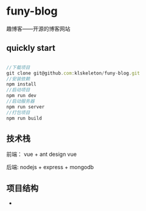 # funy-blog
趣博客——开源的博客网站

## quickly start

```javascript

//下载项目
git clone git@github.com:klskeleton/funy-blog.git
//安装依赖
npm install
//启动项目
npm run dev
//启动服务器
npm run server
//打包项目
npm run build


```

## 技术栈

前端：  vue + ant design vue
 
后端:  nodejs + express + mongodb

## 项目结构

- 